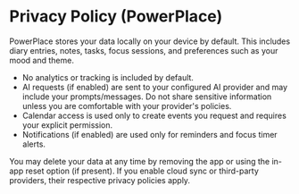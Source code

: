 # Privacy Policy (PowerPlace)

PowerPlace stores your data locally on your device by default. This includes diary entries, notes, tasks, focus sessions, and preferences such as your mood and theme.

- No analytics or tracking is included by default.
- AI requests (if enabled) are sent to your configured AI provider and may include your prompts/messages. Do not share sensitive information unless you are comfortable with your provider's policies.
- Calendar access is used only to create events you request and requires your explicit permission.
- Notifications (if enabled) are used only for reminders and focus timer alerts.

You may delete your data at any time by removing the app or using the in-app reset option (if present). If you enable cloud sync or third-party providers, their respective privacy policies apply.